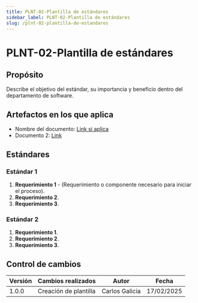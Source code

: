 ```yaml
---
title: PLNT-02-Plantilla de estándares
sidebar_label: PLNT-02-Plantilla de estándares
slug: /plnt-02-plantilla-de-estandares
---
```


# PLNT-02-Plantilla de estándares

## Propósito

Describe el objetivo del estándar, su importancia y beneficio dentro del departamento de software.

## Artefactos en los que aplica

- Nombre del documento: [Link si aplica](https://example.com/)
- Documento 2: [Link](https://example.com/)

## Estándares

### Estándar 1

1. **Requerimiento 1** - (Requerimiento o componente necesario para iniciar el proceso).
2. **Requerimiento 2**.
3. **Requerimiento 3**.

### Estándar 2

1. **Requerimiento 1**.
2. **Requerimiento 2**.
3. **Requerimiento 3**.

## Control de cambios

| Versión | Cambios realizados    | Autor          | Fecha      |
| ------- | --------------------- | -------------- | ---------- |
| 1.0.0   | Creación de plantilla | Carlos Galicia | 17/02/2025 |
